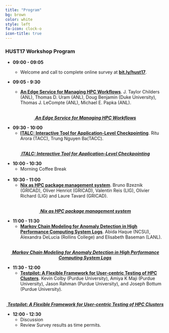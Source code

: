 ```yaml
---
title: "Program"
bg: brown
color: white
style: left
fa-icon: clock-o
icon-title: true
---
```


### HUST17 Workshop Program

- **09:00 - 09:05**
  - Welcome and call to complete online survey at **[bit.ly/hust17](https://bit.ly/hust17)**.

- **09:05 - 9:30**
  - [**An Edge Service for Managing HPC Workflows**](http://dl.acm.org/citation.cfm?doid=3152493.3152557). J. Taylor Childers (ANL), Thomas D. Uram (ANL), Doug Benjamin (Duke University), Thomas J. LeCompte (ANL), Michael E. Papka (ANL).
  <br/>
<!--  [:page_facing_up:](http://dl.acm.org/citation.cfm?id=2835000) [Paper](http://dl.acm.org/citation.cfm?doid=3152493.3152557) |  [:bar_chart:](files/HUST17-.pdf) [Slides](files/.pdf) -->

<div style="text-align:center;">
  <p>
    <a href="2017_presentations/Edge_service.pdf">
      <i class="fa fa-file-text-o">&nbsp;<b>An Edge Service for Managing HPC Workflows</b></i>
    </a>
  </p>
</div>

- **09:30 - 10:00**
  - [**ITALC: Interactive Tool for Application-Level Checkpointing**](http://dl.acm.org/citation.cfm?doid=3152493.3152558). Ritu Arora (TACC), Trung Nguyen Ba(TACC).
  <br/>
<!--  [:page_facing_up:](http://dl.acm.org/citation.cfm?id=2835000) [Paper](http://dl.acm.org/citation.cfm?doid=3152493.3152558) |  [:bar_chart:](files/HUST17-.pdf) [Slides](files/.pdf) -->

<div style="text-align:center;">
  <p>
    <a href="2017_presentations/ITALC.pdf">
      <i class="fa fa-file-text-o">&nbsp;<b>ITALC: Interactive Tool for Application-Level Checkpointing</b></i>
    </a>
  </p>
</div>

- **10:00 - 10:30**
   - Morning Coffee Break
  <br/>
- **10:30 - 11:00**
  - [**Nix as HPC package management system**](http://dl.acm.org/citation.cfm?doid=3152493.3152556). Bruno Bzeznik (GRICAD), Oliver Henriot (GRICAD), Valentin Reis (LIG), Olivier Richard (LIG) and Laure Tavard (GRICAD).
  <br/>
<!--  [:page_facing_up:](http://dl.acm.org/citation.cfm?id=2835000) [Paper](http://dl.acm.org/citation.cfm?doid=3152493.3152556) |  [:bar_chart:](files/HUST17-.pdf) [Slides](files/.pdf) -->

<div style="text-align:center;">
  <p>
    <a href="2017_presentations/nix-paper.pdf">
      <i class="fa fa-file-text-o">&nbsp;<b>Nix as HPC package management system</b></i>
    </a>
  </p>
</div>

- **11:00 - 11:30**
  - [**Markov Chain Modeling for Anomaly Detection in High Performance Computing System Logs**](http://dl.acm.org/citation.cfm?doid=3152493.3152559). Abida Haque (NCSU), Alexandra DeLucia (Rollins College) and Elisabeth Baseman (LANL).
  <br/>
<!--  [:page_facing_up:](http://dl.acm.org/citation.cfm?id=2835000) [Paper](http://dl.acm.org/citation.cfm?doid=3152493.3152559) |  [:bar_chart:](files/HUST17-.pdf) [Slides](files/.pdf) -->

<div style="text-align:center;">
  <p>
    <a href="2017_presentations/Markov.pdf">
      <i class="fa fa-file-text-o">&nbsp;<b>Markov Chain Modeling for Anomaly Detection in High Performance Computing System Logs</b></i>
    </a>
  </p>
</div>

- **11:30 - 12:00**
  - [**Testpilot: A Flexible Framework for User-centric Testing of HPC Clusters**](http://dl.acm.org/citation.cfm?doid=3152493.3152555). Kevin Colby (Purdue University), Amiya K Maji (Purdue University), Jason Rahman (Purdue University), and Joseph Bottum (Purdue University).
  <br/>
<!--  [:page_facing_up:](http://dl.acm.org/citation.cfm?id=2835000) [Paper](http://dl.acm.org/citation.cfm?doid=3152493.3152555) |  [:bar_chart:](files/HUST17-.pdf) [Slides](files/.pdf) -->

<div style="text-align:center;">
  <p>
    <a href="2017_presentations/test-pilot.pdf">
      <i class="fa fa-file-text-o">&nbsp;<b>Testpilot: A Flexible Framework for User-centric Testing of HPC Clusters</b></i>
    </a>
  </p>
</div>

- **12:00 - 12:30**
   - Discussion
   - Review Survey results as time permits.
